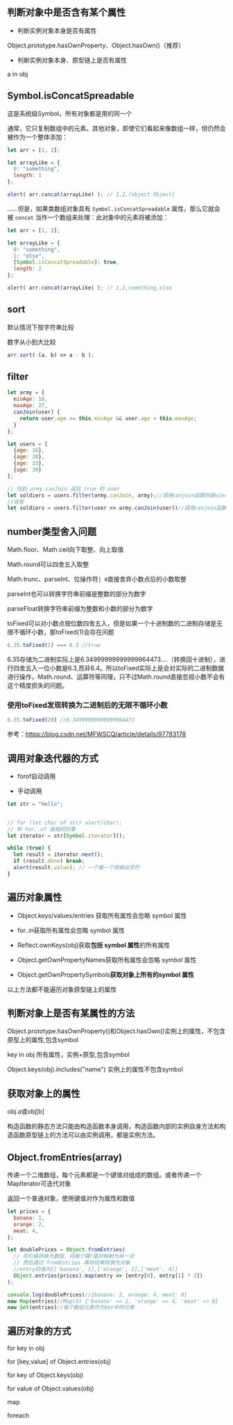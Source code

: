 ## 判断对象中是否含有某个属性

- 判断实例对象本身是否有属性

Object.prototype.hasOwnProperty、Object.hasOwn()（推荐）

- 判断实例对象本身、原型链上是否有属性

a in obj

## Symbol.isConcatSpreadable

这是系统级Symbol，所有对象都是用的同一个

通常，它只复制数组中的元素。其他对象，即使它们看起来像数组一样，但仍然会被作为一个整体添加：

```js
let arr = [1, 2];

let arrayLike = {
  0: "something",
  length: 1
};

alert( arr.concat(arrayLike) ); // 1,2,[object Object]
```

……但是，如果类数组对象具有 `Symbol.isConcatSpreadable` 属性，那么它就会被 `concat` 当作一个数组来处理：此对象中的元素将被添加：

```javascript
let arr = [1, 2];

let arrayLike = {
  0: "something",
  1: "else",
  [Symbol.isConcatSpreadable]: true,
  length: 2
};

alert( arr.concat(arrayLike) ); // 1,2,something,else
```

## sort

默认情况下按字符串比较

数字从小到大比较

```javascript
arr.sort( (a, b) => a - b );
```

## filter

```js
let army = {
  minAge: 18,
  maxAge: 27,
  canJoin(user) {
    return user.age >= this.minAge && user.age < this.maxAge;
  }
};

let users = [
  {age: 16},
  {age: 20},
  {age: 23},
  {age: 30}
];

// 找到 army.canJoin 返回 true 的 user
let soldiers = users.filter(army.canJoin, army);//调用canjoin函数的是window
//或者
let soldiers = users.filter(user => army.canJoin(user))//调用canjoin函数的是army
```

## number类型舍入问题

Math.floor、Math.ceil向下取整、向上取值

Math.round可以四舍五入取整

Math.trunc、parseInt、位操作符`| 0`直接舍弃小数点后的小数取整

parseInt也可以转换字符串前缀是整数的部分为数字

parseFloat转换字符串前缀为整数和小数的部分为数字

toFixed可以对小数点按位数四舍五入，但是如果一个十进制数的二进制存储是无限不循环小数，那toFixed(1)会存在问题

```js
6.35.toFixed(1) === 6.3 //true
```

6.35存储为二进制实际上是6.34999999999999964473....（转换回十进制），进行四舍五入一位小数是6.3,而非6.4。所以toFixed实际上是会对实际的二进制数据进行操作，Math.round、运算符等同理，只不过Math.round直接忽视小数不会有这个精度损失的问题。

### 使用toFixed发现转换为二进制后的无限不循环小数

```js
6.35.toFixed(20) //6.34999999999999964473 
```

参考：https://blog.csdn.net/MFWSCQ/article/details/97783178

## 调用对象迭代器的方式

- forof自动调用

- 手动调用

```js
let str = "Hello";


// for (let char of str) alert(char);
// 和 for..of 做相同的事
let iterator = str[Symbol.iterator]();

while (true) {
  let result = iterator.next();
  if (result.done) break;
  alert(result.value); // 一个接一个地输出字符
}
```

## 遍历对象属性

- Object.keys/values/entries 获取所有属性会忽略 symbol 属性

- for..in获取所有属性会忽略 symbol 属性

- Reflect.ownKeys(obj)获取**包括 symbol 属性**的所有属性

- Object.getOwnPropertyNames获取所有属性会忽略 symbol 属性

- Object.getOwnPropertySymbols**获取对象上所有的symbol 属性**


以上方法都不能遍历对象原型链上的属性

## 判断对象上是否有某属性的方法

Object.prototype.hasOwnProperty()和Object.hasOwn()实例上的属性，不包含原型上的属性,包含symbol

key in obj 所有属性，实例+原型,包含symbol

Object.keys(obj).includes("name") 实例上的属性不包含symbol

## 获取对象上的属性

obj.a或obj[b]

构造函数的静态方法只能由构造函数本身调用，构造函数内部的实例自身方法和构造函数原型链上的方法可以由实例调用，都是实例方法。

## Object.fromEntries(array)

传递一个二维数组，每个元素都是一个键值对组成的数组。或者传递一个MapIterator可迭代对象

返回一个普通对象，使用键值对作为属性和数值

```js
let prices = {
  banana: 1,
  orange: 2,
  meat: 4,
};

let doublePrices = Object.fromEntries(
  // 将价格转换为数组，将每个键/值对映射为另一对 
  // 然后通过 fromEntries 再将结果转换为对象
  //entry的值为[['banana', 1],['orange', 2],['meat', 4]]
  Object.entries(prices).map(entry => [entry[0], entry[1] * 2])
);

console.log(doublePrices)//{banana: 2, orange: 4, meat: 8}
new Map(entries)//Map(3) {'banana' => 2, 'orange' => 4, 'meat' => 8}
new Set(entries)//每个数组元素作为Set中的元素

```

## 遍历对象的方式

for key in obj

for [key,value] of Object.entries(obj)

for key of Object.keys(obj)

for value of Object.values(obj)

map

foreach
